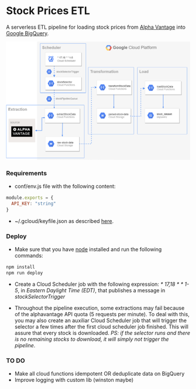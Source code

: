 # Stock Prices ETL

A serverless ETL pipeline for loading stock prices from [Alpha Vantage](https://www.alphavantage.co/) into [Google BigQuery](https://cloud.google.com/bigquery/).

![](src/static/etldiagram.png)

### Requirements

* conf/env.js file with the following content:
```javascript
module.exports = {
  API_KEY: "string"
}
```

* ~/.gcloud/keyfile.json as described [here](https://serverless.com/framework/docs/providers/google/guide/credentials/).

### Deploy

* Make sure that you have [node](https://nodejs.org/en/) installed and run the following commands:

```sh
npm install
npm run deploy
```

* Create a Cloud Scheduler job with the following expression: *\* 17,18 * * 1-5*, in *Eastern Daylight Time (EDT)*, that publishes a message in *stockSelectorTrigger*

* Throughout the pipeline execution, some extractions may fail because of the alphavantage API quota (5 requests per minute). To deal with this, you may also create an auxiliar Cloud Scheduler job
that will trigger the selector a few times after the first cloud scheduler job finished. This will assure that every stock is downloaded. *PS: if the selector runs and there is no remaining stocks to download, it will simply not trigger the pipeline*. 

### TO DO
* Make all cloud functions idempotent OR deduplicate data on BigQuery
* Improve logging with custom lib (winston maybe)
